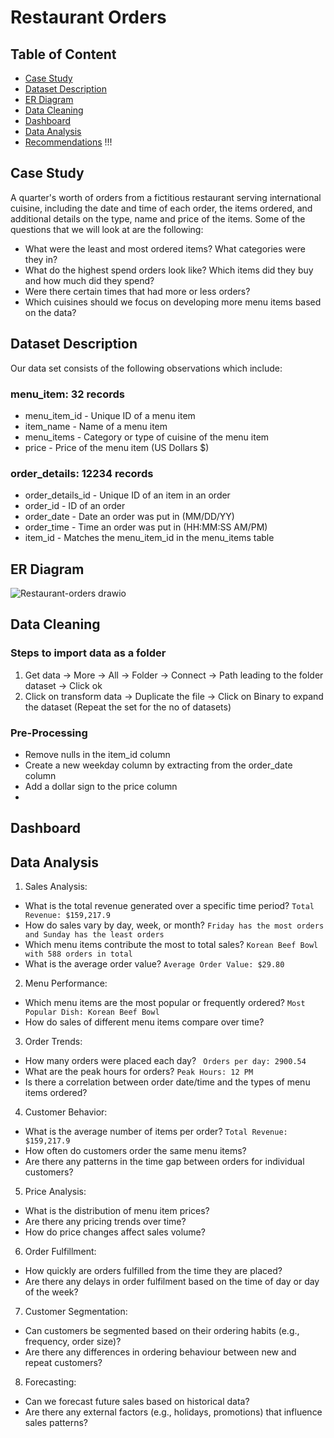 # Restaurant Orders

## Table of Content

* [Case Study](#case-study)
* [Dataset Description](#dataset-description)
* [ER Diagram](#er-diagram)
* [Data Cleaning](#data-cleaning)
* [Dashboard](#dashboard)
* [Data Analysis](#data-analysis)
* [Recommendations](#recommendations) !!!

## Case Study
A quarter's worth of orders from a fictitious restaurant serving international cuisine, including the date and time of each order, the items ordered, and additional details on the type, name and price of the items. Some of the questions that we will look at are the following: 
- What were the least and most ordered items? What categories were they in?
- What do the highest spend orders look like? Which items did they buy and how much did they spend?
- Were there certain times that had more or less orders?
- Which cuisines should we focus on developing more menu items based on the data?

## Dataset Description
Our data set consists of the following observations which include:

### menu_item: 32 records
- menu_item_id - Unique ID of a menu item
- item_name - Name of a menu item
- menu_items - Category or type of cuisine of the menu item
- price - Price of the menu item (US Dollars $)
### order_details: 12234 records
- order_details_id - Unique ID of an item in an order
- order_id - ID of an order
- order_date - Date an order was put in (MM/DD/YY)
- order_time - Time an order was put in (HH:MM:SS AM/PM)
- item_id - Matches the menu_item_id in the menu_items table

## ER Diagram
![Restaurant-orders drawio](https://github.com/karlyndiary/Restaurant-Orders/assets/116041695/6d4903a5-0c6a-4fdb-a310-2b1fe86845d4)

## Data Cleaning
### Steps to import data as a folder
1. Get data -> More -> All -> Folder -> Connect -> Path leading to the folder dataset -> Click ok
2. Click on transform data -> Duplicate the file -> Click on Binary to expand the dataset (Repeat the set for the no of datasets)

### Pre-Processing
- Remove nulls in the item_id column
- Create a new weekday column by extracting from the order_date column
- Add a dollar sign to the price column
- 
## Dashboard

## Data Analysis

1. Sales Analysis:
  - What is the total revenue generated over a specific time period?
    ```Total Revenue: $159,217.9```
  - How do sales vary by day, week, or month? ```Friday has the most orders and Sunday has the least orders```
  - Which menu items contribute the most to total sales? ```Korean Beef Bowl with 588 orders in total```
  - What is the average order value? ```Average Order Value: $29.80```
2. Menu Performance:
  - Which menu items are the most popular or frequently ordered? ```Most Popular Dish: Korean Beef Bowl```
  - How do sales of different menu items compare over time? 
3. Order Trends:
  - How many orders were placed each day? ``` Orders per day: 2900.54```
  - What are the peak hours for orders? ```Peak Hours: 12 PM```
  - Is there a correlation between order date/time and the types of menu items ordered?
4. Customer Behavior:
  - What is the average number of items per order? ```Total Revenue: $159,217.9```
  - How often do customers order the same menu items?
  - Are there any patterns in the time gap between orders for individual customers?
5. Price Analysis:
  - What is the distribution of menu item prices?
  - Are there any pricing trends over time?
  - How do price changes affect sales volume?
6. Order Fulfillment:
  - How quickly are orders fulfilled from the time they are placed?
  - Are there any delays in order fulfilment based on the time of day or day of the week?
7. Customer Segmentation:
  - Can customers be segmented based on their ordering habits (e.g., frequency, order size)?
  - Are there any differences in ordering behaviour between new and repeat customers?
8. Forecasting:
  - Can we forecast future sales based on historical data?
  - Are there any external factors (e.g., holidays, promotions) that influence sales patterns?
